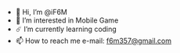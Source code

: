 - 👋 Hi, I’m @iF6M
- 👀 I’m interested in Mobile Game
- ☄️ I’m currently learning coding
- 📫 How to reach me e-mail: f6m357@gmail.com

<!---
iF6M/iF6M is a ✨ special ✨ repository because its `README.md` (this file) appears on your GitHub profile.
You can click the Preview link to take a look at your changes.
--->
